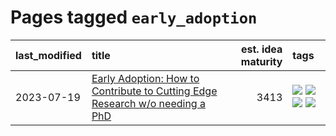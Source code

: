 # Pages tagged `early_adoption`

|last_modified|title|est. idea maturity|tags
|:---|:---|---:|:---|
|2023-07-19|[Early Adoption: How to Contribute to Cutting Edge Research w/o needing a PhD](../early_adoption_and_fomo.md)|3413|[![](https://img.shields.io/badge/tag-career_advice-f76896)](../tags/career_advice.md) [![](https://img.shields.io/badge/tag-early_adoption-0e5ec)](../tags/early_adoption.md) [![](https://img.shields.io/badge/tag-mentoring-36f98)](../tags/mentoring.md) [![](https://img.shields.io/badge/tag-reddit-3a9a4f)](../tags/reddit.md)|